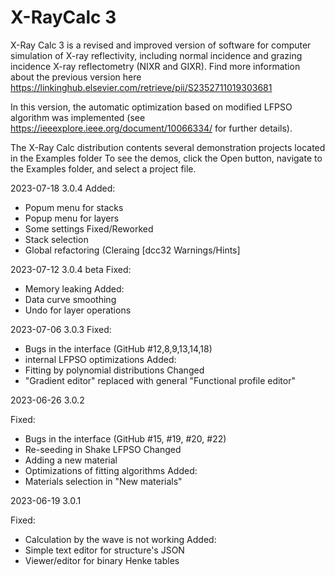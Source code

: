 # X-RayCalc 3

X-Ray Calc 3 is a revised and improved version of software for computer simulation of X-ray reflectivity, including normal incidence and grazing incidence X-ray reflectometry (NIXR and GIXR). Find more information about the previous version here https://linkinghub.elsevier.com/retrieve/pii/S2352711019303681

In this version, the automatic optimization based on modified LFPSO algorithm was implemented (see https://ieeexplore.ieee.org/document/10066334/ for further details).

The X-Ray Calc distribution contents several demonstration projects located in the Examples folder To see the demos, click the Open button, navigate to the Examples folder, and select a project file.

2023-07-18 3.0.4
Added:
 - Popum menu for stacks
 - Popup menu for layers
 - Some settings
Fixed/Reworked
 - Stack selection
 - Global refactoring (Cleraing [dcc32 Warnings/Hints] 

2023-07-12 3.0.4 beta
Fixed:
 - Memory leaking
Added:
 - Data curve smoothing
 - Undo for layer operations


2023-07-06 3.0.3
Fixed:
 - Bugs in the interface (GitHub #12,8,9,13,14,18)
 - internal LFPSO optimizations
Added: 
 - Fitting by polynomial distributions
Changed
 - "Gradient editor" replaced with general "Functional profile editor" 

2023-06-26 3.0.2

Fixed:
 - Bugs in the interface (GitHub #15, #19, #20, #22)
 - Re-seeding in Shake LFPSO
Changed
 - Adding a new material
 - Optimizations of fitting algorithms
Added:
  - Materials selection in "New materials" 

2023-06-19  3.0.1

Fixed: 
  -  Calculation by the wave is not working
Added:
  -  Simple text editor for structure's JSON
  -  Viewer/editor for binary Henke tables  


